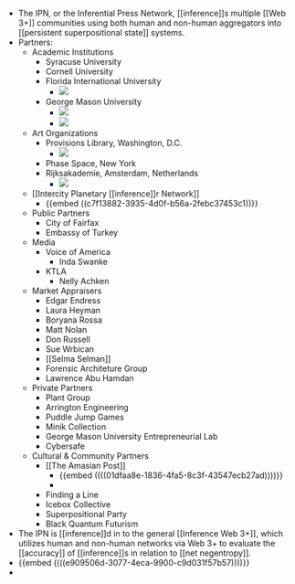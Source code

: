 - The IPN, or the Inferential Press Network, [[inference]]s multiple [[Web 3+]] communities using both human and non-human aggregators into [[persistent superpositional state]] systems.
- Partners:
	- Academic Institutions
		- Syracuse University
		- Cornell University
		- Florida International University
			- ![](https://firebasestorage.googleapis.com/v0/b/firescript-577a2.appspot.com/o/imgs%2Fapp%2F[[Neganthropocene]]Summit%2FS7niQUB68J.png?alt=media&token=33db8a30-aa0c-4532-9008-9facc175bd4f)
		- George Mason University
			- ![](https://firebasestorage.googleapis.com/v0/b/firescript-577a2.appspot.com/o/imgs%2Fapp%2F[[Neganthropocene]]Summit%2FZWW23gQ6bT.png?alt=media&token=45d1cb4b-4deb-4df7-be6a-b836735009ca)
			- ![](https://firebasestorage.googleapis.com/v0/b/firescript-577a2.appspot.com/o/imgs%2Fapp%2F[[Neganthropocene]]Summit%2FLR3zO2Klot.png?alt=media&token=1bfabf4f-ec36-4bbd-b2b8-58b2697650ea)
	- Art Organizations
		- Provisions Library, Washington, D.C.
			- ![](https://firebasestorage.googleapis.com/v0/b/firescript-577a2.appspot.com/o/imgs%2Fapp%2F[[Neganthropocene]]Summit%2Fbd1iK9AHSc.png?alt=media&token=3bd1d28a-66c0-4746-bf9f-34abad981d6d)
		- Phase Space, New York
		- Rijksakademie, Amsterdam, Netherlands
			- ![](https://firebasestorage.googleapis.com/v0/b/firescript-577a2.appspot.com/o/imgs%2Fapp%2F[[Neganthropocene]]Summit%2FLHcy-om7an.png?alt=media&token=52882fad-d154-4f14-b660-ef81aa495035)
	- [[Intercity Planetary [[inference]]r Network]]
		- {{embed  ((c7f13882-3935-4d0f-b56a-2febc37453c1))}}
	- Public Partners
		- City of Fairfax
		- Embassy of Turkey
	- Media
		- Voice of America
			- Inda Swanke
		- KTLA
			- Nelly Achken
	- Market Appraisers
		- Edgar Endress
		- Laura Heyman
		- Boryana Rossa
		- Matt Nolan
		- Don Russell
		- Sue Wrbican
		- [[Selma Selman]]
		- Forensic Architeture Group
		- Lawrence Abu Hamdan
	- Private Partners
		- Plant Group
		- Arrington Engineering
		- Puddle Jump Games
		- Minik Collection
		- George Mason University Entrepreneurial Lab
		- Cybersafe
	- Cultural & Community Partners
		- [[The Amasian Post]]
			- {{embed  ((((01dfaa8e-1836-4fa5-8c3f-43547ecb27ad))))}}
			-
		- Finding a Line
		- Icebox Collective
		- Superpositional Party
		- Black Quantum Futurism
- The IPN is [[inference]]d in to the general [[Inference Web 3+]], which utilizes human and non-human networks via Web 3+ to evaluate the [[accuracy]] of [[inference]]s in relation to [[net negentropy]].
- {{embed  ((((e909506d-3077-4eca-9900-c9d031f57b57))))}}
-